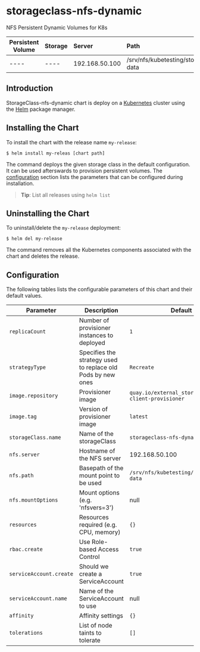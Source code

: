 # storageclass-nfs-dynamic

NFS Persistent Dynamic Volumes for K8s

| Persistent Volume    | Storage     | Server          | Path                                   |
| ---------------------|:------------|:----------------|:---------------------------------------|
| ----                 | ----        |  192.168.50.100 | /srv/nfs/kubetesting/storageclass-data |

## Introduction

StorageClass-nfs-dynamic chart is deploy on a [Kubernetes](http://kubernetes.io) cluster using the [Helm](https://helm.sh) package manager.

## Installing the Chart

To install the chart with the release name `my-release`:

```console
$ helm install my-releas [chart path]
```
The command deploys the given storage class in the default configuration. It can be used afterswards to provision persistent volumes. The [configuration](#configuration) section lists the parameters that can be configured during installation.

> **Tip**: List all releases using `helm list`

## Uninstalling the Chart

To uninstall/delete the `my-release` deployment:

```console
$ helm del my-release
```
The command removes all the Kubernetes components associated with the chart and deletes the release.

## Configuration

The following tables lists the configurable parameters of this chart and their default values.

| Parameter                         | Description                                 | Default                                                   |
| --------------------------------- | -------------------------------------       | --------------------------------------------------------- |
| `replicaCount`                    | Number of provisioner instances to deployed | `1`                                                         |
| `strategyType`                    | Specifies the strategy used to replace old Pods by new ones | `Recreate`                                  |
| `image.repository`                | Provisioner image                           | `quay.io/external_storage/nfs-client-provisioner`         |
| `image.tag`                       | Version of provisioner image                | `latest`                                          |
| `storageClass.name`               | Name of the storageClass                    | `storageclass-nfs-dynamic`                                              |
| `nfs.server`                      | Hostname of the NFS server                  | 192.168.50.100                                      |
| `nfs.path`                        | Basepath of the mount point to be used      | `/srv/nfs/kubetesting/storageclass-data`                                         |
| `nfs.mountOptions`                | Mount options (e.g. 'nfsvers=3')            | null                                                      |
| `resources`                       | Resources required (e.g. CPU, memory)       | `{}`                                                      |
| `rbac.create`                     | Use Role-based Access Control		  | `true`						      |
| `serviceAccount.create`	    | Should we create a ServiceAccount	          | `true`						      |
| `serviceAccount.name`		    | Name of the ServiceAccount to use           | null						      |
| `affinity`                        | Affinity settings                           | `{}`                                                      |
| `tolerations`                     | List of node taints to tolerate             | `[]`                                                      |



